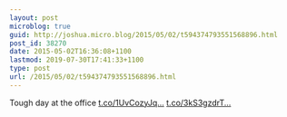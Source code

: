 ```yaml
---
layout: post
microblog: true
guid: http://joshua.micro.blog/2015/05/02/t594374793551568896.html
post_id: 38270
date: 2015-05-02T16:36:08+1100
lastmod: 2019-07-30T17:41:33+1100
type: post
url: /2015/05/02/t594374793551568896.html
---
```

Tough day at the office [t.co/1UvCozyJq...](http://t.co/1UvCozyJq3) [t.co/3kS3gzdrT...](http://t.co/3kS3gzdrTx)
